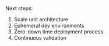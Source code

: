 Next steps:

1. Scale unit architecture
1. Ephemeral dev environments
1. Zero-down time deployment process
1. Continuous validation

